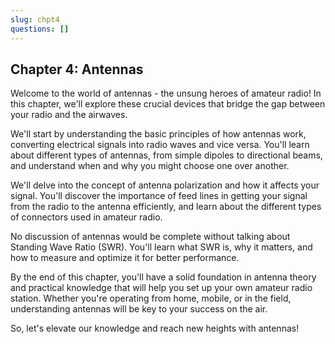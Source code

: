 ```yaml
---
slug: chpt4
questions: []
---
```


## Chapter 4: Antennas

Welcome to the world of antennas - the unsung heroes of amateur radio! In this chapter, we'll explore these crucial devices that bridge the gap between your radio and the airwaves.

We'll start by understanding the basic principles of how antennas work, converting electrical signals into radio waves and vice versa. You'll learn about different types of antennas, from simple dipoles to directional beams, and understand when and why you might choose one over another.

We'll delve into the concept of antenna polarization and how it affects your signal. You'll discover the importance of feed lines in getting your signal from the radio to the antenna efficiently, and learn about the different types of connectors used in amateur radio.

No discussion of antennas would be complete without talking about Standing Wave Ratio (SWR). You'll learn what SWR is, why it matters, and how to measure and optimize it for better performance.

By the end of this chapter, you'll have a solid foundation in antenna theory and practical knowledge that will help you set up your own amateur radio station. Whether you're operating from home, mobile, or in the field, understanding antennas will be key to your success on the air.

So, let's elevate our knowledge and reach new heights with antennas!
